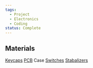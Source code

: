 ```yaml
---
tags:
  - Project
  - Electronics
  - Coding
status: Complete
---
```

## Materials
[Keycaps](https://www.amazon.com/Tecware-Keycaps-Double-Shot-Mechanical-Keyboards/dp/B08N6GD5SH?dchild=1&keywords=tecware+keycaps&qid=1613144695&sr=8-1&linkCode=sl1&tag=calebthornt0f-20&linkId=d40cd9dc7be5e7c696e10ee677a99b3e&language=en_US&ref_=as_li_ss_tl)
[PCB](https://omegakeys.ca/products/extras-aftermarket-monstargear-tkl-pcb)
Case
[Switches](https://www.amazon.com/Kailh-Switches-Mechanical-Gaming-Keyboards/dp/B0841H1BZF/ref=sr_1_3?dchild=1&keywords=kailh%2Bbox%2Bwhite&qid=1630382054&sr=8-3&th=1)
[Stabalizers](https://www.amazon.com/Genuine-Cherry-PCB-Snap-Stabilizers/dp/B085T44T5J/ref=sr_1_3?dchild=1&keywords=cherry%2Bstabilizers&qid=1630418660&sr=8-3&th=1)
